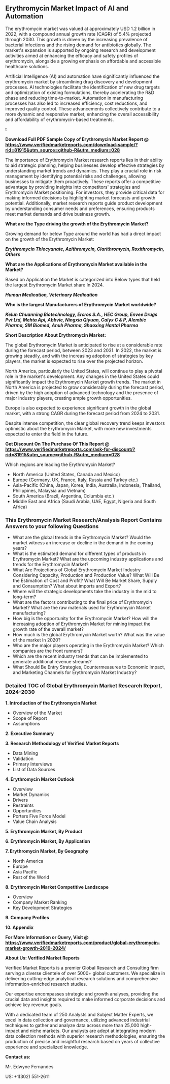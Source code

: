 <h2>Erythromycin Market Impact of AI and Automation</h2><p>The erythromycin market was valued at approximately USD 1.2 billion in 2022, with a compound annual growth rate (CAGR) of 5.4% projected through 2030. This growth is driven by the increasing prevalence of bacterial infections and the rising demand for antibiotics globally. The market's expansion is supported by ongoing research and development activities aimed at enhancing the efficacy and safety profiles of erythromycin, alongside a growing emphasis on affordable and accessible healthcare solutions.</p><p>Artificial Intelligence (AI) and automation have significantly influenced the erythromycin market by streamlining drug discovery and development processes. AI technologies facilitate the identification of new drug targets and optimization of existing formulations, thereby accelerating the R&D phase and reducing time-to-market. Automation in manufacturing processes has also led to increased efficiency, cost reductions, and improved quality control. These advancements collectively contribute to a more dynamic and responsive market, enhancing the overall accessibility and affordability of erythromycin-based treatments.</p>t</p><p id="" class=""><strong>Download Full PDF Sample Copy of Erythromycin Market Report @ <a href="https://www.verifiedmarketreports.com/download-sample/?rid=81915&utm_source=github-R&utm_medium=028" target="_blank">https://www.verifiedmarketreports.com/download-sample/?rid=81915&utm_source=github-R&utm_medium=028</a></strong></p><p>The importance of&nbsp;Erythromycin Market research reports lies in their ability to aid strategic planning, helping businesses develop effective strategies by understanding market trends and dynamics. They play a crucial role in risk management by identifying potential risks and challenges, allowing businesses to mitigate them proactively. These reports offer a competitive advantage by providing insights into competitors' strategies and Erythromycin Market positioning. For investors, they provide critical data for making informed decisions by highlighting market forecasts and growth potential. Additionally, market research reports guide product development by understanding consumer needs and preferences, ensuring products meet market demands and drive business growth.</p><p><strong>What are the&nbsp;Type driving the growth of the Erythromycin Market?</strong></p><p id="" class="">Growing demand for below Type around the world has had a direct impact on the growth of the Erythromycin Market:</p><em><strong>Erythromycin Thiocyanate, Azithromycin, Clarithromycin, Roxithromycin, Others</strong></em></p><strong>What are the&nbsp;Applications&nbsp;of Erythromycin Market available in the Market?</strong></p><p id="" class="">Based on Application the Market is categorized into Below types that held the largest Erythromycin Market share In 2024.</p><em><strong>Human Medication, Veterinary Medication</strong></em></p><strong>Who is the largest Manufacturers of Erythromycin Market worldwide?</strong></p><p><em><strong>Kelun Chuanning Biotechnology, Ercros S.A., HEC Group, Envee Drugs Pvt Ltd, Mehta Api, Abbvie, Ningxia Qiyuan, Calyx C & P, Alembic Pharma, SM Biomed, Anuh Pharma, Shaoxing Hantai Pharma</strong></em></p><p id="" class=""><strong>Short Description About Erythromycin Market:</strong></p><p>The global Erythromycin Market is anticipated to rise at a considerable rate during the forecast period, between 2023 and 2031. In 2022, the market is growing steadily, and with the increasing adoption of strategies by key players, the market is expected to rise over the projected horizon.</p><p>North America, particularly the United States, will continue to play a pivotal role in the market's development. Any changes in the United States could significantly impact the Erythromycin Market growth trends. The market in North America is projected to grow considerably during the forecast period, driven by the high adoption of advanced technology and the presence of major industry players, creating ample growth opportunities.</p><p>Europe is also expected to experience significant growth in the global market, with a strong CAGR during the forecast period from 2024 to 2031.</p><p>Despite intense competition, the clear global recovery trend keeps investors optimistic about the Erythromycin Market, with more new investments expected to enter the field in the future.</p><p id="" class=""><strong>Get Discount On The Purchase Of This Report @ <a href="https://www.verifiedmarketreports.com/ask-for-discount/?rid=81915&utm_source=github-R&utm_medium=028" target="_blank">https://www.verifiedmarketreports.com/ask-for-discount/?rid=81915&utm_source=github-R&utm_medium=028</a></strong></p>Which regions are leading the Erythromycin Market?</p><ul><li>North America (United States, Canada and Mexico)</li><li>Europe (Germany, UK, France, Italy, Russia and Turkey etc.)</li><li>Asia-Pacific (China, Japan, Korea, India, Australia, Indonesia, Thailand, Philippines, Malaysia and Vietnam)</li><li>South America (Brazil, Argentina, Columbia etc.)</li><li>Middle East and Africa (Saudi Arabia, UAE, Egypt, Nigeria and South Africa)</li></ul><h3 id="" class="">This Erythromycin Market Research/Analysis Report Contains Answers to your following Questions</h3><ul><li>What are the global trends in the Erythromycin Market? Would the market witness an increase or decline in the demand in the coming years?</li><li>What is the estimated demand for different types of products in Erythromycin Market? What are the upcoming industry applications and trends for the Erythromycin Market?</li><li>What Are Projections of Global Erythromycin Market Industry Considering Capacity, Production and Production Value? What Will Be the Estimation of Cost and Profit? What Will Be Market Share, Supply and Consumption? What about imports and Export?</li><li>Where will the strategic developments take the industry in the mid to long-term?</li><li>What are the factors contributing to the final price of Erythromycin Market? What are the raw materials used for Erythromycin Market manufacturing?</li><li>How big is the opportunity for the Erythromycin Market? How will the increasing adoption of Erythromycin Market for mining impact the growth rate of the overall market?</li><li>How much is the global Erythromycin Market worth? What was the value of the market In 2020?</li><li>Who are the major players operating in the Erythromycin Market? Which companies are the front runners?</li><li>Which are the recent industry trends that can be implemented to generate additional revenue streams?</li><li>What Should Be Entry Strategies, Countermeasures to Economic Impact, and Marketing Channels for Erythromycin Market Industry?</li></ul><h3 id="" class="">Detailed TOC of Global Erythromycin Market Research Report, 2024-2030</h3><p id="" class=""><strong>1. Introduction of the Erythromycin Market</strong></p><ul><li>Overview of the Market</li><li>Scope of Report</li><li>Assumptions</li></ul><p id="" class=""><strong>2. Executive Summary</strong></p><p id="" class=""><strong>3. Research Methodology of Verified Market Reports</strong></p><ul><li>Data Mining</li><li>Validation</li><li>Primary Interviews</li><li>List of Data Sources</li></ul><p id="" class=""><strong>4. Erythromycin Market Outlook</strong></p><ul><li>Overview</li><li>Market Dynamics</li><li>Drivers</li><li>Restraints</li><li>Opportunities</li><li>Porters Five Force Model</li><li>Value Chain Analysis</li></ul><p id="" class=""><strong>5. Erythromycin Market, By Product</strong></p><p id="" class=""><strong>6. Erythromycin Market, By Application</strong></p><p id="" class=""><strong>7. Erythromycin Market, By Geography</strong></p><ul><li>North America</li><li>Europe</li><li>Asia Pacific</li><li>Rest of the World</li></ul><p id="" class=""><strong>8. Erythromycin Market Competitive Landscape</strong></p><ul><li>Overview</li><li>Company Market Ranking</li><li>Key Development Strategies</li></ul><p id="" class=""><strong>9. Company Profiles</strong></p><p id="" class=""><strong>10. Appendix</strong></p><p id="" class=""><strong>For More Information or Query, Visit @ <a href="https://www.verifiedmarketreports.com/product/global-erythromycin-market-growth-2019-2024/" target="_blank">https://www.verifiedmarketreports.com/product/global-erythromycin-market-growth-2019-2024/</a></strong></p><p id="" class=""><strong>About Us: Verified Market Reports</strong></p><p id="" class="">Verified Market Reports is a premier Global Research and Consulting firm serving a diverse clientele of over 5000+ global customers. We specialize in delivering cutting-edge analytical research solutions and comprehensive information-enriched research studies.</p><p id="" class="">Our expertise encompasses strategic and growth analyses, providing the crucial data and insights required to make informed corporate decisions and achieve key revenue goals.</p><p id="" class="">With a dedicated team of 250 Analysts and Subject Matter Experts, we excel in data collection and governance, utilizing advanced industrial techniques to gather and analyze data across more than 25,000 high-impact and niche markets. Our analysts are adept at integrating modern data collection methods with superior research methodologies, ensuring the production of precise and insightful research based on years of collective experience and specialized knowledge.</p><p id="" class=""><strong>Contact us:</strong></p><p id="" class="">Mr. Edwyne Fernandes</p><p id="" class="">US: +1(302) 551-2611</p>